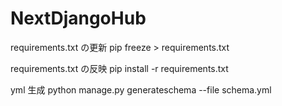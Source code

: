 # NextDjangoHub

requirements.txt の更新
pip freeze > requirements.txt

requirements.txt の反映
pip install -r requirements.txt

yml 生成
python manage.py generateschema --file schema.yml
